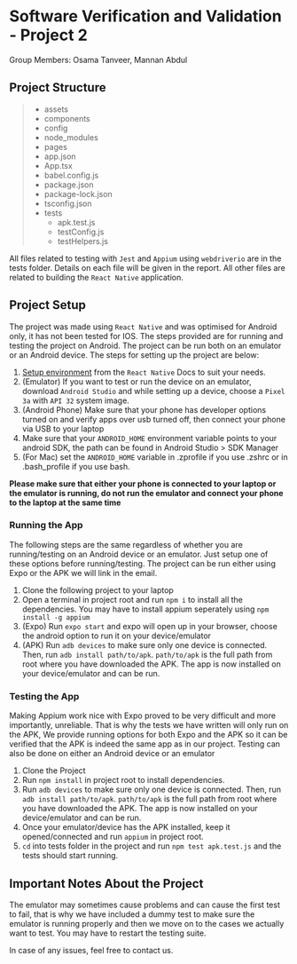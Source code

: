 # Software Verification and Validation - Project 2

Group Members: Osama Tanveer, Mannan Abdul

## Project Structure

> * assets
> * components
> * config
> * node_modules
> * pages
> * app.json
> * App.tsx
> * babel.config.js
> * package.json
> * package-lock.json
> * tsconfig.json
> * tests
>   * apk.test.js
>   * testConfig.js
>   * testHelpers.js

All files related to testing with `Jest` and `Appium` using `webdriverio` are in the tests folder. Details on each file will be given in the report. All other files are
related to building the `React Native` application.

## Project Setup

The project was made using `React Native` and was optimised for Android only, it has not been tested for IOS. The steps provided are for running and testing the project
on Android. The project can be run both on an emulator or an Android device. The steps for setting up the project are below:

1. [Setup environment](https://reactnative.dev/docs/environment-setup) from the `React Native` Docs to suit your needs.
2. (Emulator) If you want to test or run the device on an emulator, download `Android Studio` and while setting up a device, choose a `Pixel 3a` with `API 32` system image.
3. (Android Phone) Make sure that your phone has developer options turned on and verify apps over usb turned off, then connect your phone via USB to your laptop
4. Make sure that your `ANDROID_HOME` environment variable points to your android SDK, the path can be found in Android Studio > SDK Manager
5. (For Mac) set the `ANDROID_HOME` variable in .zprofile if you use .zshrc or in .bash_profile if you use bash.

**Please make sure that either your phone is connected to your laptop or the emulator is running, do not run the emulator and connect your phone to the laptop at the same time**

### Running the App
The following steps are the same regardless of whether you are running/testing on an Android device or an emulator. Just setup one of these options before running/testing.
The project can be run either using Expo or the APK we will link in the email.

1. Clone the following project to your laptop
2. Open a terminal in project root and run `npm i` to install all the dependencies. You may have to install appium seperately using `npm install -g appium`
3. (Expo) Run `expo start` and expo will open up in your browser, choose the android option to run it on your device/emulator
4. (APK) Run `adb devices` to make sure only one device is connected. Then, run `adb install path/to/apk`. `path/to/apk` is the full path from root where you have downloaded the APK. The app is now installed on your device/emulator and can be run.

### Testing the App
Making Appium work nice with Expo proved to be very difficult and more importantly, unreliable. That is why the tests we have written will only run on the APK, We provide running options for both Expo and the APK so it can be verified that the APK is indeed the same app as in our project. Testing can also be done on either an Android device or an emulator

1. Clone the Project
2. Run `npm install` in project root to install dependencies.
3. Run `adb devices` to make sure only one device is connected. Then, run `adb install path/to/apk`. `path/to/apk` is the full path from root where you have downloaded the APK. The app is now installed on your device/emulator and can be run.
4. Once your emulator/device has the APK installed, keep it opened/connected and run `appium` in project root.
5. `cd` into tests folder in the project and run `npm test apk.test.js` and the tests should start running.

## Important Notes About the Project
The emulator may sometimes cause problems and can cause the first test to fail, that is why we have included a dummy test to make sure the emulator is running properly
and then we move on to the cases we actually want to test. You may have to restart the testing suite.

In case of any issues, feel free to contact us.
